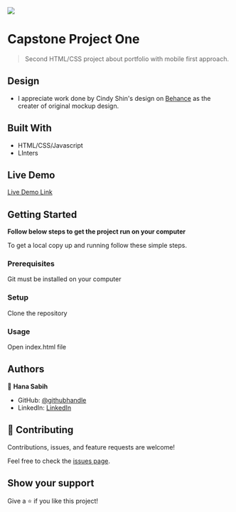![](https://img.shields.io/badge/Microverse-blueviolet)

# Capstone Project One

> Second HTML/CSS project about portfolio with mobile first approach.

## Design

- I appreciate work done by Cindy Shin's design on [Behance](https://www.behance.net/gallery/29845175/CC-Global-Summit-2015) as the creater of original mockup design.

## Built With

- HTML/CSS/Javascript
- LInters

## Live Demo

[Live Demo Link](https://hanasabih.github.io/capstone-project1-accountant-website/)

## Getting Started

**Follow below steps to get the project run on your computer**

To get a local copy up and running follow these simple steps.

### Prerequisites

Git must be installed on your computer

### Setup

Clone the repository

### Usage

Open index.html file

## Authors

👤 **Hana Sabih**

- GitHub: [@githubhandle](https://github.com/HanaSabih)
- LinkedIn: [LinkedIn](https://www.linkedin.com/in/hana-sabih/)

## 🤝 Contributing

Contributions, issues, and feature requests are welcome!

Feel free to check the [issues page](../../issues/).

## Show your support

Give a ⭐️ if you like this project!
